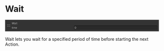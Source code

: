 
# Wait
![Wait](img/Wait.jpg)

Wait lets you wait for a specified period of time before starting the next Action.
